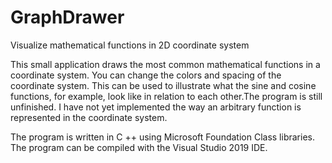 # GraphDrawer
Visualize mathematical functions in 2D coordinate system

This small application draws the most common mathematical functions in a coordinate system. You can change the colors and spacing of the coordinate system. This can be used to illustrate what the sine and cosine functions, for example, look like in relation to each other.The program is still unfinished. I have not yet implemented the way an arbitrary function is represented in the coordinate system.

The program is written in C ++ using Microsoft Foundation Class libraries. The program can be compiled with the Visual Studio 2019 IDE.
